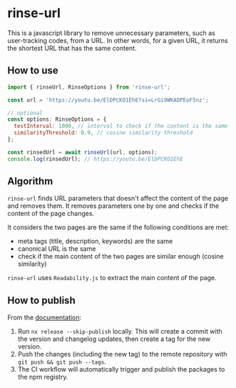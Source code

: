 # rinse-url

This is a javascript library to remove unnecessary parameters, such as user-tracking codes, from a URL.
In other words, for a given URL, it returns the shortest URL that has the same content.

## How to use

```javascript
import { rinseUrl, RinseOptions } from 'rinse-url';

const url = 'https://youtu.be/ElDPCKO1EhE?si=LrGi9WKADPEoF5nz';

// optional
const options: RinseOptions = {
  testInterval: 1000, // interval to check if the content is the same
  similarityThreshold: 0.9, // cosine similarity threshold
};

const rinsedUrl = await rinseUrl(url, options);
console.log(rinsedUrl); // https://youtu.be/ElDPCKO1EhE
```

## Algorithm

`rinse-url` finds URL parameters that doesn't affect the content of the page and removes them.
It removes parameters one by one and checks if the content of the page changes.

It considers the two pages are the same if the following conditions are met:

- meta tags (title, description, keywords) are the same
- canonical URL is the same
- check if the main content of the two pages are similar enough (cosine similarity)

`rinse-url` uses `Readability.js` to extract the main content of the page.

## How to publish

From the [documentation](https://nx.dev/recipes/nx-release/publish-in-ci-cd):

1. Run `nx release --skip-publish` locally. This will create a commit with the version and changelog updates, then create a tag for the new version.
2. Push the changes (including the new tag) to the remote repository with `git push && git push --tags`.
3. The CI workflow will automatically trigger and publish the packages to the npm registry.
